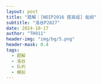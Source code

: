 ```yaml
---
layout: post
title: "题解：[NOIP2016 提高组] 蚯蚓"
subtitle: "洛谷P2827"
date: 2024-10-17
author: "TH911"
header-img: "img/bg/5.png"
header-mask: 0.4
tags:
  - 题解
  - 洛谷
  - 队列
  - 模拟
---
```


